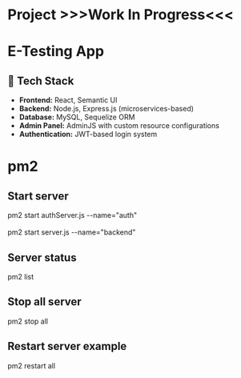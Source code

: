 # Project >>>Work In Progress<<<

# E-Testing App
## 🧰 Tech Stack

- **Frontend:** React, Semantic UI  
- **Backend:** Node.js, Express.js (microservices-based)  
- **Database:** MySQL, Sequelize ORM  
- **Admin Panel:** AdminJS with custom resource configurations  
- **Authentication:** JWT-based login system

# pm2
## Start server
pm2 start authServer.js --name="auth" <br></br>
pm2 start server.js --name="backend"

## Server status
pm2 list

## Stop all server
pm2 stop all

## Restart server example
pm2 restart all
